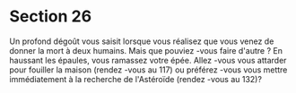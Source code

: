# Section 26

Un profond dégoût vous saisit lorsque vous réalisez que vous
venez de donner la mort à deux humains. Mais que pouviez -vous
faire d'autre ? En haussant les épaules, vous ramassez votre épée.
Allez -vous vous attarder pour fouiller la maison (rendez -vous au
117) ou préférez -vous vous mettre immédiatement à la recherche
de l'Astéroïde (rendez -vous au  132)?